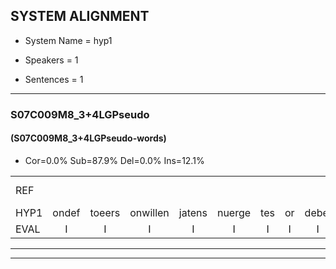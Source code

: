 
## SYSTEM ALIGNMENT

- System Name = hyp1

- Speakers = 1

- Sentences = 1

---

### S07C009M8_3+4LGPseudo

#### (S07C009M8_3+4LGPseudo-words)

- Cor=0.0%	Sub=87.9%	Del=0.0%	Ins=12.1%

|  |  |  |  |  |  |  |  |  |  |  |  |  |  |  |  |  |  |  |  |  |  |  |  |  |  |  |  |  |  |  |  |  |  |  |  |  |  |  |  |  |  |  |  |  |  |  |  |  |  |  |  |  |  |  |  |  |  |  |  |  |  |  |  |  |  |  |  |  |  |  |  |  |  |  |  |  |  |  |  |  |  |  |  |  |  |  |  |  |  |  |  |
|:--- |:---:|:---:|:---:|:---:|:---:|:---:|:---:|:---:|:---:|:---:|:---:|:---:|:---:|:---:|:---:|:---:|:---:|:---:|:---:|:---:|:---:|:---:|:---:|:---:|:---:|:---:|:---:|:---:|:---:|:---:|:---:|:---:|:---:|:---:|:---:|:---:|:---:|:---:|:---:|:---:|:---:|:---:|:---:|:---:|:---:|:---:|:---:|:---:|:---:|:---:|:---:|:---:|:---:|:---:|:---:|:---:|:---:|:---:|:---:|:---:|:---:|:---:|:---:|:---:|:---:|:---:|:---:|:---:|:---:|:---:|:---:|:---:|:---:|:---:|:---:|:---:|:---:|:---:|:---:|:---:|:---:|:---:|:---:|:---:|:---:|:---:|:---:|:---:|:---:|:---:|:---:|
| REF |  |  |  |  |  |  |  |  |  |  |  | ometuif | toejietsen | oonwijlen | * | * | * | * | *t | * | * | * | juitonie | *t | * | * | * | * | * | *t | * | *t | * | *t | * | *t | * | * | nappegreeuw | * | *t | * | * | crobeklunker | *t | * | verwarig | * | fandelig | * | *t | * | * | smoralij | *t | * | * | *t | * | * | * | meitsegrok | * | kantelogsten | ondermind | * | * | * | * | * | * | *t | * | *t | * | * | *t | * | tobbermoeit | *(schouder) | * | *(schouder) | havedil | *t | verbrakkertje | * | * | * | * | * | * |
| HYP1 | ondef | toeers | onwillen | jatens | nuerge | tes | or | debel | uh | stoedags | de | fel | t | u | j | ton | uh | ge | geveilden | siondo | en | sianda | esprikkrel | eh | waen | k | uh | vpiren | va | nato | m | e | g | ma | to | go | tas | un | clun | u | aestuen | v | oie | van | ja | uh | jalik | jalekker | win | somige | welk | es | ziek | zij | lavanging | uh | kan | naar | oei | tolikgen | in | grot | uh | kanelogen | omde | de | s | g | die | zwembrad | zwembrad | uh | i | schapen | uh | bot | duif | duuf | uh | gdofhaalden | to | m | schouter | psta | schoude | hafodin | ue | g | gjak | haer | en |
| EVAL | I | I | I | I | I | I | I | I | I | I | I | S | S | S | S | S | S | S | S | S | S | S | S | S | S | S | S | S | S | S | S | S | S | S | S | S | S | S | S | S | S | S | S | S | S | S | S | S | S | S | S | S | S | S | S | S | S | S | S | S | S | S | S | S | S | S | S | S | S | S | S | S | S | S | S | S | S | S | S | S | S | S | S | S | S | S | S | S | S | S | S |
---

---
